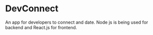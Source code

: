 # DevConnect
An app for developers to connect and date. Node js is being used for backend and React.js for frontend.
